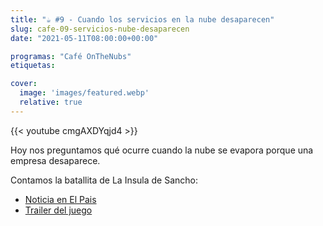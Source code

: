 ```yaml
---
title: "☕️ #9 - Cuando los servicios en la nube desaparecen"
slug: cafe-09-servicios-nube-desaparecen
date: "2021-05-11T08:00:00+00:00"

programas: "Café OnTheNubs"
etiquetas:

cover:
  image: 'images/featured.webp'
  relative: true
---
```


{{< youtube cmgAXDYqjd4 >}}

Hoy nos preguntamos qué ocurre cuando la nube se evapora porque una empresa desaparece.

Contamos la batallita de La Insula de Sancho:
* [Noticia en El Pais](https://elpais.com/diario/2005/12/22/ciberpais/1135220544_850215.html)
* [Trailer del juego](https://www.youtube.com/watch?v=Lv3Yklu0bHY)
